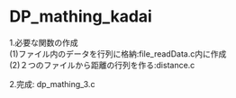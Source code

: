 # DP_mathing_kadai  
  
1.必要な関数の作成  
(1)ファイル内のデータを行列に格納:file_readData.c内に作成  
(2)２つのファイルから距離の行列を作る:distance.c  
  
2.完成:
dp_mathing_3.c
